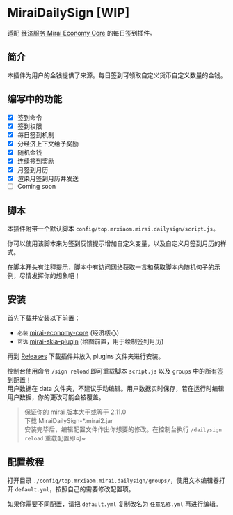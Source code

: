 # MiraiDailySign [WIP]

适配 [经济服务 Mirai Economy Core](https://github.com/cssxsh/mirai-economy-core) 的每日签到插件。

## 简介

本插件为用户的金钱提供了来源。每日签到可领取自定义货币自定义数量的金钱。

## 编写中的功能

* [x] 签到命令
* [x] 签到权限
* [x] 每日签到机制
* [x] 分经济上下文给予奖励
* [x] 随机金钱
* [x] 连续签到奖励
* [x] 月签到月历
* [x] 渲染月签到月历并发送
* [ ] Coming soon

## 脚本

本插件附带一个默认脚本 `config/top.mrxiaom.mirai.dailysign/script.js`。

你可以使用该脚本来为签到反馈提示增加自定义变量，以及自定义月签到月历的样式。

在脚本开头有注释提示，脚本中有访问网络获取一言和获取脚本内随机句子的示例，尽情发挥你的想象吧！

## 安装

首先下载并安装以下前置：
* `必装` [mirai-economy-core](https://github.com/cssxsh/mirai-economy-core/releases) (经济核心)
* `可选` [mirai-skia-plugin](https://github.com/cssxsh/mirai-skia-plugin/releases) (绘图前置，用于绘制签到月历)

再到 [Releases](https://github.com/MrXiaoM/MiraiDailySign/releases) 下载插件并放入 plugins 文件夹进行安装。

控制台使用命令 `/sign reload` 即可重载脚本 `script.js` 以及 `groups` 中的所有签到配置！  
用户数据在 data 文件夹，不建议手动编辑。用户数据实时保存，若在运行时编辑用户数据，你的更改可能会被覆盖。

> 保证你的 mirai 版本大于或等于 2.11.0  
> 下载 MiraiDailySign-*.mirai2.jar  
> 安装完毕后，编辑配置文件作出你想要的修改。在控制台执行 `/dailysign reload` 重载配置即可~

## 配置教程

打开目录 `./config/top.mrxiaom.mirai.dailysign/groups/`，使用文本编辑器打开 `default.yml`，按照自己的需要修改配置项。

如果你需要不同配置，请把 `default.yml` 复制改名为 `任意名称.yml` 再进行编辑。

